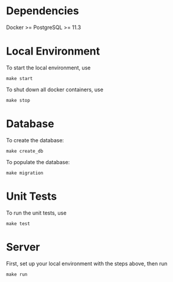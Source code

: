 # Dependencies

Docker >= 
PostgreSQL >= 11.3

# Local Environment

To start the local environment, use

```
make start
```

To shut down all docker containers, use

```
make stop
```

# Database

To create the database:
```
make create_db
```

To populate the database:
```
make migration
```

# Unit Tests

To run the unit tests, use

```
make test
```

# Server

First, set up your local environment with the steps above, then run

```
make run
```

